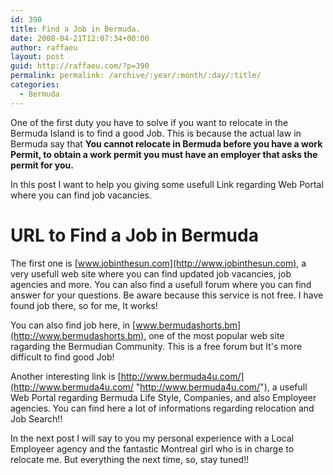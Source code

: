 ```yaml
---
id: 390
title: Find a Job in Bermuda.
date: 2008-04-21T12:07:34+00:00
author: raffaeu
layout: post
guid: http://raffaeu.com/?p=390
permalink: permalink: /archive/:year/:month/:day/:title/
categories:
  - Bermuda
---
```


One of the first duty you have to solve if you want to relocate in the Bermuda Island is to find a good Job. This is because the actual law in Bermuda say that **You cannot relocate in Bermuda before you have a work Permit, to obtain a work permit you must have an employer that asks the permit for you.**

In this post I want to help you giving some usefull Link regarding Web Portal where you can find job vacancies.

# URL to Find a Job in Bermuda

The first one is [www.jobinthesun.com](http://www.jobinthesun.com), a very usefull web site where you can find updated job vacancies, job agencies and more. You can also find a usefull forum where you can find answer for your questions. Be aware because this service is not free. I have found job there, so for me, It works!

You can also find job here, in [www.bermudashorts.bm](http://www.bermudashorts.bm), one of the most popular web site ragarding the Bermudian Community. This is a free forum but It's more difficult to find good Job!

Another interesting link is [http://www.bermuda4u.com/](http://www.bermuda4u.com/ "http://www.bermuda4u.com/"), a usefull Web Portal regarding Bermuda Life Style, Companies, and also Employeer agencies. You can find here a lot of informations regarding relocation and Job Search!!

In the next post I will say to you my personal experience with a Local Employeer agency and the fantastic Montreal girl who is in charge to relocate me. But everything the next time, so, stay tuned!!
